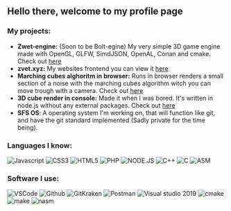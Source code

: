 ## Hello there, welcome to my profile page

### My projects:
* **Zwet-engine:** (Soon to be Bolt-egine) My very simple 3D game engine made with OpenGL, GLFW, SimdJSON, OpenAL, Conan and cmake. Check out [here](https://github.com/Tevzi2/Zwet-engine)
* **zvet.xyz:** My websites frontend you can view it [here](https://github.com/Tevzi2/zvet.xyz)
* **Marching cubes alghoritm in browser:** Runs in browser renders a small section of a noise with the marching cubes algorithm witch you can move trough with a camera. Check out [here](https://github.com/Tevzi2/webglelectronproject)
* **3D cube render in console:** Made it when I was bored. It's written in node.js without any external packages. Check out [here](https://github.com/Tevzi2/3DCubeRenderCMD)
* **SFS OS**: A operating system I'm working on, that will function like git, and have the git standard implemented (Sadly private for the time being).

### Languages I know:

![Javascript](https://img.shields.io/static/v1?label=JavaScript&message=ES7&style=for-the-badge&color=F7DF1E&logo=JavaScript)
![CSS3](https://img.shields.io/static/v1?label=CSS&message=CSS3&style=for-the-badge&color=3291A8&logo=CSS3)
![HTML5](https://img.shields.io/static/v1?label=HTML&message=HTML5&style=for-the-badge&color=D63933&logo=HTML5)
![PHP](https://img.shields.io/static/v1?label=PHP&message=7.4&style=for-the-badge&color=8892BF&logo=PHP)
![NODE.JS](https://img.shields.io/static/v1?label=NODE.JS&message=14.15.1&style=for-the-badge&color=43853D&logo=NODE.JS)
![C++](https://img.shields.io/static/v1?label=C%2B%2B&message=20&style=for-the-badge&color=33BAFF&logo=c%2B%2B)
![C](https://img.shields.io/static/v1?label=C&message=17&style=for-the-badge&color=283395&logo=c)
![ASM](https://img.shields.io/static/v1?label=assembly&message=intel%20syntax&style=for-the-badge&color=113B6A)

### Software I use:

![VSCode](https://img.shields.io/static/v1?label=VSCode&message=1.48-insider&style=for-the-badge&color=1FC0A7&logo=visual-studio-code)
![Github](https://img.shields.io/static/v1?label=GitHub&message=Tevzi2&color=181717&style=for-the-badge&logo=github)
![GitKraken](https://img.shields.io/static/v1?label=GitKraken&message=7.4.0&color=44abd4&style=for-the-badge&logo=gitkraken)
![Postman](https://img.shields.io/static/v1?label=Postman&message=7.36.0&color=ff6c37&style=for-the-badge&logo=postman)
![Visual studio 2019](https://img.shields.io/static/v1?label=Visual%20studio&message=2019%20enterprise&style=for-the-badge&color=5C2D91&logo=visual-studio)
![cmake](https://img.shields.io/static/v1?label=cmake&message=3.22.0&style=for-the-badge&color=1f9748&logo=cmake)
![make](https://img.shields.io/static/v1?label=make&message=4.3&style=for-the-badge&color=a32d2a&logo=gnu)
![nasm](https://img.shields.io/static/v1?label=nasm&message=2.15.05&style=for-the-badge&color=113B6A&logo=netwide-assembler)

<!--
**Tevzi2/Tevzi2** is a ✨ _special_ ✨ repository because its `README.md` (this file) appears on your GitHub profile.

Here are some ideas to get you started:

- 🔭 I’m currently working on ...
- 🌱 I’m currently learning ...
- 👯 I’m looking to collaborate on ...
- 🤔 I’m looking for help with ...
- 💬 Ask me about ...
- 📫 How to reach me: ...
- 😄 Pronouns: ...
- ⚡ Fun fact: ...
-->
